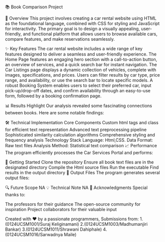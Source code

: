 📚 Book Comparison Project


🎯 Overview
This project involves creating a car rental website using HTML as the foundational language, combined with CSS for styling and JavaScript for interactivity.
 The primary goal is to design a visually appealing, user-friendly, and functional platform that allows users to browse available cars, compare features, and make reservations seamlessly.
 
✨ Key Features
The car rental website includes a wide range of key features designed to deliver a seamless and user-friendly experience. 
The Home Page features an engaging hero section with a call-to-action button, an overview of services, and a quick search bar for instant navigation.
 The Car Listings page displays a dynamic collection of vehicles, complete with images, specifications, and prices.
 Users can filter results by car type, price range, and availability, or use the search bar to locate specific models. 
A robust Booking System enables users to select their preferred car, input pick-up/drop-off dates, and confirm availability through an easy-to-use form,
 followed by a booking confirmation page.


📊 Results Highlight
Our analysis revealed some fascinating connections between books. Here are some notable findings:

🛠️ Technical Implementation
Core Components
Custom html tags and class for efficient text representation
Advanced text preprocessing pipeline
Sophisticated similarity calculation algorithms
Comprehensive styling and frequency analysis
Technology Stack
Language: Html,CSS.
Data Format: Raw text files
Analysis Method: Statistical text comparison
📈 Performance
The program efficiently processes the Car Services Portal and performs:

🚀 Getting Started
Clone the repository
Ensure all book text files are in the designated directory
Compile the Html source files
Run the executable
Find results in the output directory
📝 Output Files
The program generates several output files:

🔍 Future Scope
NA
💡 Technical Note
NA
🤝 Acknowledgments
Special thanks to:

The professors for their guidance
The open-source community for inspiration
Project collaborators for their valuable input

Created with ❤️ by a passionate programmers,
Submissions from:
1.(0124UCSM1001/Suraj Keliginamani)
2.(0124UCSM1003/Madhumanjiri Bankar)
3.(0124UCSM1011/Shrawani Dahiphale)
4.(0124UCSM1016/Sarwadnya Maile)
